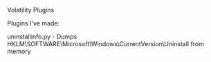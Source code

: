Volatility Plugins

Plugins I've made:

uninstallinfo.py - Dumps HKLM\SOFTWARE\Microsoft\Windows\CurrentVersion\Uninstall from memory

